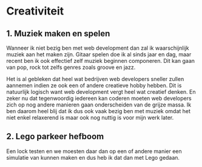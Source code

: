 # Creativiteit
## 1. Muziek maken en spelen
Wanneer ik niet bezig ben met web development dan zal ik waarschijnlijk muziek aan het maken zijn. Gitaar spelen doe ik al sinds jaar en dag, maar recent ben ik ook effectief zelf muziek beginnen componeren. Dit kan gaan van pop, rock tot zelfs genres zoals groove en jazz.

Het is al gebleken dat heel wat bedrijven web developers sneller zullen aannemen indien ze ook een of andere creatieve hobby hebben. Dit is natuurlijk logisch want web development vergt heel wat creatief denken. En zeker nu dat tegenwoordig iedereen kan coderen moeten web developers zich op nog andere manieren gaan onderscheiden van de grijze massa. Ik ben daarom heel blij dat ik dus ook vaak bezig ben met muziek omdat het niet enkel relaxerend is maar ook nog nuttig is voor mijn werk later.

## 2. Lego parkeer hefboom
Een lock testen en we moesten daar dan op een of andere manier een simulatie van kunnen maken en dus heb ik dat dan met Lego gedaan.
